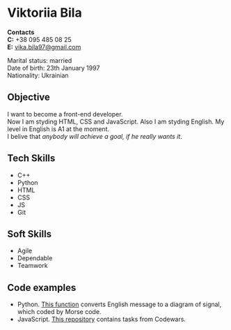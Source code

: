 # Viktoriia Bila 

**Contacts** \
**C:** +38 095 485 08 25 \
**E:** vika.bila97@gmail.com 

Marital status: married \
Date of birth: 23th January 1997 \
Nationality: Ukrainian

## Objective
I want to become a front-end developer. \
Now I am styding HTML, CSS and JavaScript. Also I am styding English. My level in English is A1 at the moment.\
I belive that *anybody will achieve a goal, if he really wants it*. 

## Tech Skills
  * C++
  * Python
  * HTML
  * CSS
  * JS
  * Git

## Soft Skills
  * Agile
  * Dependable
  * Teamwork

## Code examples 
  * Python. [This function][1] converts English message to a diagram of signal, which coded by Morse code.
  * JavaScript. [This repository][2] contains tasks from Codewars.
  
  
[1]: https://github.com/ViktoriiaBila/basic-python/blob/main/PZ6/lab6_2.py
[2]: https://github.com/ViktoriiaBila/tasks-from-codewars
